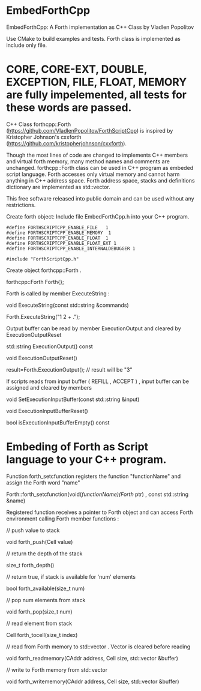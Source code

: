 # EmbedForthCpp

EmbedForthCpp: A Forth implementation as C++ Class by Vladlen Popolitov 

Use CMake to build examples and tests. Forth class is implemented as include only file.

CORE, CORE-EXT, DOUBLE, EXCEPTION, FILE, FLOAT, MEMORY are fully impelemented, all tests for these words are passed.
==============================================
C++ Class forthcpp::Forth (https://github.com/VladlenPopolitov/ForthScriptCpp) 
is inspired by Kristopher Johnson's cxxforth (https://github.com/kristopherjohnson/cxxforth). 

Though the most lines of code are changed to implements C++ members and virtual 
forth memory, many method names and comments are unchanged. forthcpp::Forth class
can be used in C++ program as embeded script language. Forth accesses only virtual memory
and cannot harm anything in C++ address space. Forth address space, stacks and definitions
dictionary are implemented as std::vector.

This free software released into public domain and can be used without any restrictions.

 Create forth object:
 Include file EmbedForthCpp.h into your C++ program. 
```
#define FORTHSCRIPTCPP_ENABLE_FILE   1
#define FORTHSCRIPTCPP_ENABLE_MEMORY  1
#define FORTHSCRIPTCPP_ENABLE_FLOAT  1
#define FORTHSCRIPTCPP_ENABLE_FLOAT_EXT 1
#define FORTHSCRIPTCPP_ENABLE_INTERNALDEBUGGER 1

#include "ForthScriptCpp.h"
```

 Create object forthcpp::Forth .

  forthcpp::Forth Forth{};

 Forth is called by member ExecuteString :

  void ExecuteString(const std::string &commands)

   Forth.ExecuteString("1 2 + .");

 Output buffer can be read by member  ExecutionOutput and cleared by ExecutionOutputReset

  std::string ExecutionOutput() const

  void ExecutionOutputReset()

  result=Forth.ExecutionOutput();   // result will be "3"

 If scripts reads from input buffer ( REFILL , ACCEPT ) , input buffer can be assigned and cleared by members

  void SetExecutionInputBuffer(const std::string &input)

  void ExecutionInputBufferReset()

  bool isExecutionInputBufferEmpty() const 

 Embeding of Forth as Script language to your C++ program.
========================================================== 

  Function forth_setcfunction registers the function "functionName" and assign the Forth word "name"

  Forth::forth_setcfunction(void(*functionName)(Forth* ptr) , const std::string &name) 

  Registered function receives a pointer to Forth object and can access Forth environment 
  calling Forth member functions :

  // push value to stack

  void forth_push(Cell value)
 
 // return the depth of the stack
 
 size_t forth_depth()

  // return true, if stack is available for 'num' elements
 
 bool forth_available(size_t num) 

  // pop num elements from stack

  void forth_pop(size_t num)

  // read element from stack

  Cell forth_tocell(size_t index)

  // read from Forth memory to std::vector . Vector is cleared before reading

  void forth_readmemory(CAddr address, Cell size, std::vector<char> &buffer)

  // write to Forth memory from std::vector

  void forth_writememory(CAddr address, Cell size, std::vector<char> &buffer)

